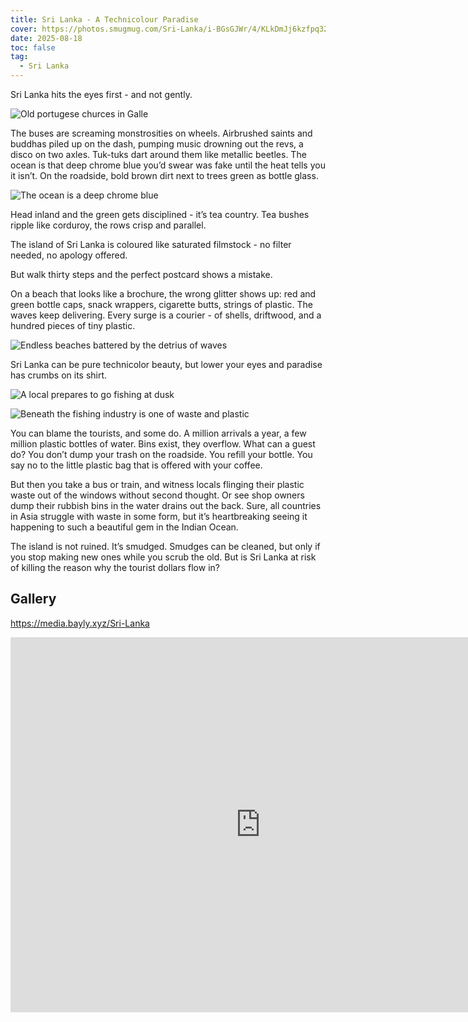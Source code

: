 ```yaml
---
title: Sri Lanka - A Technicolour Paradise
cover: https://photos.smugmug.com/Sri-Lanka/i-BGsGJWr/4/KLkDmJj6kzfpq32TjBhspKT7Q2b4zgCwXcjTDXpLR/X3/DSC06153-X3.jpg
date: 2025-08-18
toc: false
tag:
  - Sri Lanka
---
```


Sri Lanka hits the eyes first - and not gently.

![Old portugese churces in Galle](https://photos.smugmug.com/Sri-Lanka/i-PLSCQGz/2/NHtfhC8THXphRTK6SZQGh7QhmwzWh89Gb58DpcJDP/X3/DSC06180-X3.jpg)

The buses are screaming monstrosities on wheels. Airbrushed saints and buddhas piled up on the dash, pumping music drowning out the revs, a disco on two axles. Tuk-tuks dart around them like metallic beetles. The ocean is that deep chrome blue you’d swear was fake until the heat tells you it isn’t. On the roadside, bold brown dirt next to trees green as bottle glass.

![The ocean is a deep chrome blue](https://photos.smugmug.com/Sri-Lanka/i-wH5kMDk/2/LT2wXDDP6XxMRvD2ksdWSc38Qfb3BrsNcFV3dhwds/X3/DSC06234-X3.jpg)

Head inland and the green gets disciplined - it’s tea country. Tea bushes ripple like corduroy, the rows crisp and parallel.

The island of Sri Lanka is coloured like saturated filmstock - no filter needed, no apology offered.

But walk thirty steps and the perfect postcard shows a mistake.

On a beach that looks like a brochure, the wrong glitter shows up: red and green bottle caps, snack wrappers, cigarette butts, strings of plastic. The waves keep delivering. Every surge is a courier - of shells, driftwood, and a hundred pieces of tiny plastic.

![Endless beaches battered by the detrius of waves](https://photos.smugmug.com/Sri-Lanka/i-HVBfWfQ/2/L6w7MTWXWDRgm58HwgqNN54PBD8bvmnpwbgm85VwK/X4/DSC06238-X4.jpg)

Sri Lanka can be pure technicolor beauty, but lower your eyes and paradise has crumbs on its shirt.

![A local prepares to go fishing at dusk](https://photos.smugmug.com/Sri-Lanka/i-z4hXKXb/2/LjWChphG2cPdP756cwXXRPV9BBP2z74LGkQdmpwBS/X3/DSC06288-X3.jpg)

![Beneath the fishing industry is one of waste and plastic](https://photos.smugmug.com/Sri-Lanka/i-PGHdwsn/2/L5sHWLn7sswg59LKkkBm9mNHPNPZvjgJHdd8xnqv7/X3/DSC06306-X3.jpg)

You can blame the tourists, and some do. A million arrivals a year, a few million plastic bottles of water. Bins exist, they overflow. What can a guest do? You don’t dump your trash on the roadside. You refill your bottle. You say no to the little plastic bag that is offered with your coffee.

But then you take a bus or train, and witness locals flinging their plastic waste out of the windows without second thought. Or see shop owners dump their rubbish bins in the water drains out the back. Sure, all countries in Asia struggle with waste in some form, but it’s heartbreaking seeing it happening to such a beautiful gem in the Indian Ocean.

The island is not ruined. It’s smudged. Smudges can be cleaned, but only if you stop making new ones while you scrub the old. But is Sri Lanka at risk of killing the reason why the tourist dollars flow in?

## Gallery

https://media.bayly.xyz/Sri-Lanka

<iframe src="https://media.bayly.xyz/frame/slideshow?key=V3Zmj9&speed=3&transition=fade&autoStart=1&captions=0&navigation=0&playButton=0&randomize=0&transitionSpeed=2" width="800" height="600" frameborder="no" scrolling="no"></iframe>
